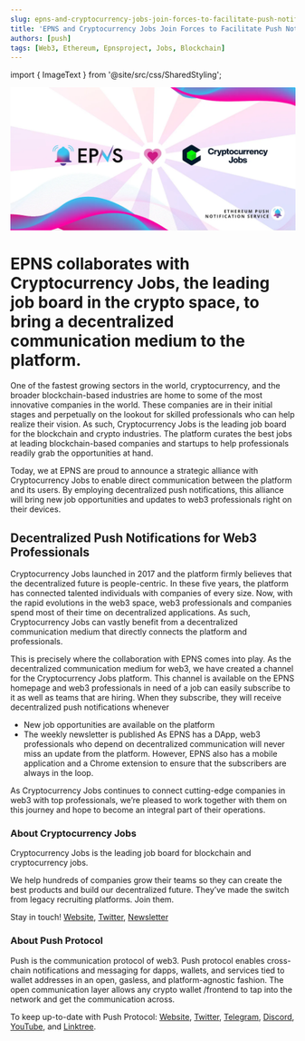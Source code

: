```yaml
---
slug: epns-and-cryptocurrency-jobs-join-forces-to-facilitate-push-notifications-for-users
title: 'EPNS and Cryptocurrency Jobs Join Forces to Facilitate Push Notifications for Users'
authors: [push]
tags: [Web3, Ethereum, Epnsproject, Jobs, Blockchain]
---
```

import { ImageText } from '@site/src/css/SharedStyling';

![Docusaurus Image](./cover-image.webp)

<!--truncate-->

<!--customheaderpoint-->
# EPNS collaborates with Cryptocurrency Jobs, the leading job board in the crypto space, to bring a decentralized communication medium to the platform.

One of the fastest growing sectors in the world, cryptocurrency, and the broader blockchain-based industries are home to some of the most innovative companies in the world. These companies are in their initial stages and perpetually on the lookout for skilled professionals who can help realize their vision. As such, Cryptocurrency Jobs is the leading job board for the blockchain and crypto industries. The platform curates the best jobs at leading blockchain-based companies and startups to help professionals readily grab the opportunities at hand.

Today, we at EPNS are proud to announce a strategic alliance with Cryptocurrency Jobs to enable direct communication between the platform and its users. By employing decentralized push notifications, this alliance will bring new job opportunities and updates to web3 professionals right on their devices.

## Decentralized Push Notifications for Web3 Professionals
Cryptocurrency Jobs launched in 2017 and the platform firmly believes that the decentralized future is people-centric. In these five years, the platform has connected talented individuals with companies of every size. Now, with the rapid evolutions in the web3 space, web3 professionals and companies spend most of their time on decentralized applications. As such, Cryptocurrency Jobs can vastly benefit from a decentralized communication medium that directly connects the platform and professionals.

This is precisely where the collaboration with EPNS comes into play. As the decentralized communication medium for web3, we have created a channel for the Cryptocurrency Jobs platform. This channel is available on the EPNS homepage and web3 professionals in need of a job can easily subscribe to it as well as teams that are hiring. When they subscribe, they will receive decentralized push notifications whenever

- New job opportunities are available on the platform
- The weekly newsletter is published
As EPNS has a DApp, web3 professionals who depend on decentralized communication will never miss an update from the platform. However, EPNS also has a mobile application and a Chrome extension to ensure that the subscribers are always in the loop.

As Cryptocurrency Jobs continues to connect cutting-edge companies in web3 with top professionals, we’re pleased to work together with them on this journey and hope to become an integral part of their operations.


### About Cryptocurrency Jobs
Cryptocurrency Jobs is the leading job board for blockchain and cryptocurrency jobs.

We help hundreds of companies grow their teams so they can create the best products and build our decentralized future. They’ve made the switch from legacy recruiting platforms. Join them.

Stay in touch! [Website](https://cryptocurrencyjobs.co/), [Twitter](https://twitter.com/jobsincrypto), [Newsletter](https://cryptocurrencyjobs.co/newsletter)

### About Push Protocol

Push is the communication protocol of web3. Push protocol enables cross-chain notifications and messaging for dapps, wallets, and services tied to wallet addresses in an open, gasless, and platform-agnostic fashion. The open communication layer allows any crypto wallet /frontend to tap into the network and get the communication across.

To keep up-to-date with Push Protocol: [Website](https://push.org/), [Twitter](https://twitter.com/pushprotocol), [Telegram](https://t.me/epnsproject), [Discord](https://discord.gg/pushprotocol), [YouTube](https://www.youtube.com/c/EthereumPushNotificationService), and [Linktree](https://linktr.ee/pushprotocol).


